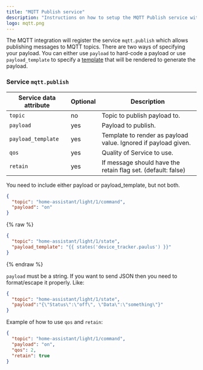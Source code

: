 ```yaml
---
title: "MQTT Publish service"
description: "Instructions on how to setup the MQTT Publish service within Home Assistant."
logo: mqtt.png
---
```


The MQTT integration will register the service `mqtt.publish` which allows publishing messages to MQTT topics. There are two ways of specifying your payload. You can either use `payload` to hard-code a payload or use `payload_template` to specify a [template](/topics/templating/) that will be rendered to generate the payload.

### Service `mqtt.publish`

| Service data attribute | Optional | Description |
| ---------------------- | -------- | ----------- |
| `topic` | no | Topic to publish payload to.
| `payload` | yes | Payload to publish.
| `payload_template` | yes | Template to render as payload value. Ignored if payload given.
| `qos` | yes | Quality of Service to use.
| `retain` | yes | If message should have the retain flag set. (default: false)

<div class='note'>
You need to include either payload or payload_template, but not both.
</div>

```json
{
  "topic": "home-assistant/light/1/command",
  "payload": "on"
}
```

{% raw %}
```json
{
  "topic": "home-assistant/light/1/state",
  "payload_template": "{{ states('device_tracker.paulus') }}"
}
```
{% endraw %}

`payload` must be a string. If you want to send JSON then you need to format/escape it properly. Like:

```json
{
  "topic": "home-assistant/light/1/state",
  "payload":"{\"Status\":\"off\", \"Data\":\"something\"}"
}
``` 

Example of how to use `qos` and `retain`:

```json
{
  "topic": "home-assistant/light/1/command",
  "payload": "on",
  "qos": 2,
  "retain": true
}
```

